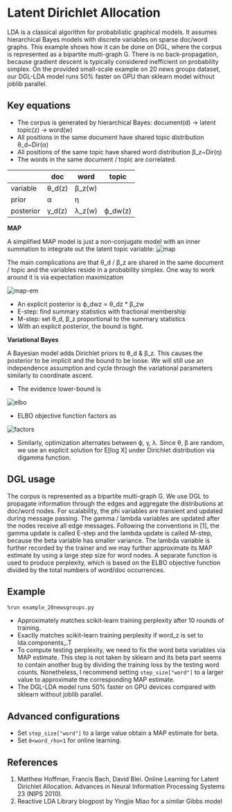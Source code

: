 Latent Dirichlet Allocation
===
LDA is a classical algorithm for probabilistic graphical models. It assumes 
hierarchical Bayes models with discrete variables on sparse doc/word graphs.
This example shows how it can be done on DGL,
where the corpus is represented as a bipartite multi-graph G.
There is no back-propagation, because gradient descent is typically considered
inefficient on probability simplex.
On the provided small-scale example on 20 news groups dataset, our DGL-LDA model runs
50% faster on GPU than sklearn model without joblib parallel.

Key equations
---

 * The corpus is generated by hierarchical Bayes: document(d) -> latent topic(z) -> word(w)
 * All positions in the same document have shared topic distribution θ_d~Dir(α)
 * All positions of the same topic have shared word distribution β_z~Dir(η)
 * The words in the same document / topic are correlated.

|           | doc    | word   | topic   |
|-----------|--------|--------|---------|
| variable  | θ_d(z) | β_z(w) |         |
| prior     | α      | η      |         |
| posterior | γ_d(z) | λ_z(w) | ϕ_dw(z) |

**MAP**

A simplified MAP model is just a non-conjugate model with an inner summation to integrate out the latent topic variable:
<img src="https://latex.codecogs.com/gif.latex?p(G)=\prod_{(d,w)}\left(\sum_z\theta_{dz}\beta_{zw}\right)" title="map" />

The main complications are that θ_d / β_z are shared in the same document / topic and the variables reside in a probability simplex.
One way to work around it is via expectation maximization

<img src="https://latex.codecogs.com/gif.latex?\log&space;p(G)&space;=\sum_{(d,w)}\log\left(\sum_z\theta_{dz}\beta_{zw}\right)&space;\geq\sum_{(d,w)}\mathbb{E}_q\log\left(\frac{\theta_{dz}\beta_{zw}}{q(z;\phi_{dw})}\right)" title="map-em" />

 * An explicit posterior is ϕ_dwz ∝ θ_dz * β_zw
 * E-step: find summary statistics with fractional membership
 * M-step: set θ_d, β_z proportional to the summary statistics
 * With an explicit posterior, the bound is tight.

**Variational Bayes**

A Bayesian model adds Dirichlet priors to θ_d & β_z. This causes the posterior to be implicit and the bound to be loose. We will still use an independence assumption and cycle through the variational parameters similarly to coordinate ascent.

 * The evidence lower-bound is
 <img src="https://latex.codecogs.com/gif.latex?\log&space;p(G)=\sum_{(d,w)}\log\left(\int_{\theta_d}\iint_{\beta_{:}}\sum_z(\theta_{dz}\beta_{zw})p(\theta_d,\alpha)p(\beta_z;\eta)\right)&space;\\&space;\geq&space;\mathbb{E}_q\left[\sum_{(d,w)}\log\left(&space;\frac{\theta_{dz}\beta_{zw}}&space;{q(z;\phi_{dw})}&space;\right)&space;&plus;\sum_{d}&space;\log\left(&space;\frac{p(\theta_d;\alpha)}{q(\theta_d;\gamma_d)}&space;\right)&space;&plus;\sum_{z}&space;\log\left(&space;\frac{p(\beta_z;\eta)}{q(\beta_z;\lambda_z)}&space;\right)\right]" title="elbo" />

 * ELBO objective function factors as
 <img src="https://latex.codecogs.com/gif.latex?\sum_{(d,w)}&space;\phi_{dw}^{\top}\left(&space;\mathbb{E}_{\gamma_d}[\log\theta_d]&space;&plus;\mathbb{E}_{\lambda}[\log\beta_{:w}]&space;-\log\phi_{dw}&space;\right)&space;\\&space;&plus;&space;\sum_d&space;(\alpha-\gamma_d)^\top\mathbb{E}_{\gamma_d}[\log&space;\theta_d]-(\log&space;B(\alpha)-\log&space;B(\gamma_d))&space;\\&space;&plus;&space;\sum_z&space;(\eta-\lambda_z)^\top\mathbb{E}_{\lambda_z}[\log&space;\beta_z]-(\log&space;B(\eta)-\log&space;B(\lambda_z))" title="factors" />

 * Similarly, optimization alternates between ϕ, γ, λ. Since θ, β are random, we use an explicit solution for E[log X] under Dirichlet distribution via digamma function.

DGL usage
---
The corpus is represented as a bipartite multi-graph G.
We use DGL to propagate information through the edges and aggregate the distributions at doc/word nodes.
For scalability, the phi variables are transient and updated during message passing.
The gamma / lambda variables are updated after the nodes receive all edge messages.
Following the conventions in [1], the gamma update is called E-step and the lambda update is called M-step, because the beta variable has smaller variance.
The lambda variable is further recorded by the trainer and we may further approximate its MAP estimate by using a large step size for word nodes.
A separate function is used to produce perplexity, which is based on the ELBO objective function divided by the total numbers of word/doc occurrences.

Example
---
`%run example_20newsgroups.py`
 * Approximately matches scikit-learn training perplexity after 10 rounds of training.
 * Exactly matches scikit-learn training perplexity if word_z is set to lda.components_.T
 * To compute testing perplexity, we need to fix the word beta variables via MAP estimate. This step is not taken by sklearn and its beta part seems to contain another bug by dividing the training loss by the testing word counts. Nonetheless, I recommend setting `step_size["word"]` to a larger value to approximate the corresponding MAP estimate.
 * The DGL-LDA model runs 50% faster on GPU devices compared with sklearn without joblib parallel.

Advanced configurations
---
 * Set `step_size["word"]` to a large value obtain a MAP estimate for beta.
 * Set `0<word_rho<1` for online learning.

References
---

1. Matthew Hoffman, Francis Bach, David Blei. Online Learning for Latent
Dirichlet Allocation. Advances in Neural Information Processing Systems 23
(NIPS 2010).
2. Reactive LDA Library blogpost by Yingjie Miao for a similar Gibbs model
